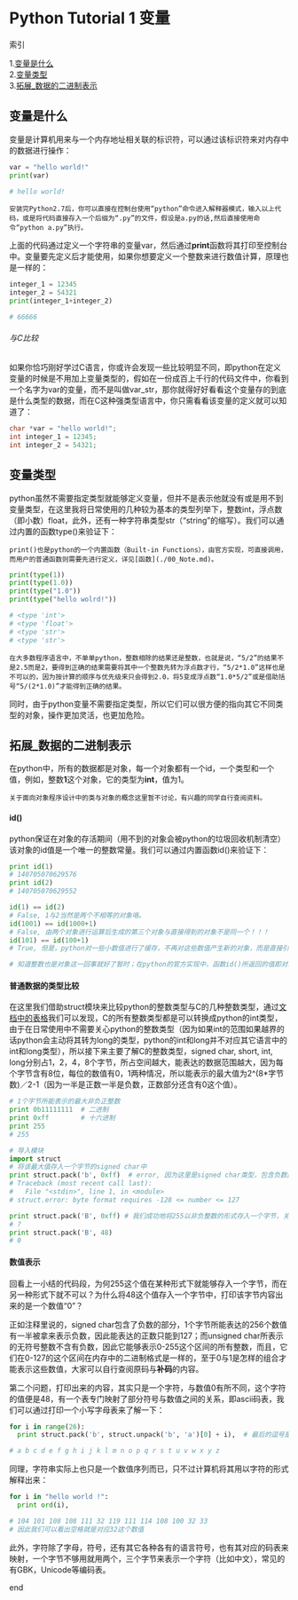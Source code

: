 # Python Tutorial 1 变量

索引

1.[变量是什么](#变量是什么)  
2.[变量类型](#变量类型)  
3.[拓展_数据的二进制表示](#拓展_数据的二进制表示)  


## 变量是什么
变量是计算机用来与一个内存地址相关联的标识符，可以通过该标识符来对内存中的数据进行操作：
~~~python
var = "hello world!"
print(var)

# hello world!
~~~

``
安装完Python2.7后，你可以直接在控制台使用“python”命令进入解释器模式，输入以上代码，或是将代码直接存入一个后缀为“.py”的文件，假设是a.py的话,然后直接使用命令“python a.py”执行。
``

上面的代码通过定义一个字符串的变量var，然后通过**print**函数将其打印至控制台中。变量要先定义后才能使用，如果你想要定义一个整数来进行数值计算，原理也是一样的：
~~~python
integer_1 = 12345
integer_2 = 54321
print(integer_1+integer_2)

# 66666
~~~

###### 与C比较
如果你恰巧刚好学过C语言，你或许会发现一些比较明显不同，即python在定义变量的时候是不用加上变量类型的，假如在一份成百上千行的代码文件中，你看到一个名字为var的变量，而不是叫做var_str，那你就得好好看看这个变量存的到底是什么类型的数据，而在C这种强类型语言中，你只需看看该变量的定义就可以知道了：
~~~C
char *var = "hello world!";
int integer_1 = 12345;
int integer_2 = 54321;
~~~

## 变量类型
python虽然不需要指定类型就能够定义变量，但并不是表示他就没有或是用不到变量类型，在这里我将日常使用的几种较为基本的类型列举下，整数int，浮点数（即小数）float，此外，还有一种字符串类型str（“string”的缩写）。我们可以通过内置的函数type()来验证下：

``
print()也是python的一个内置函数（Built-in Functions），由官方实现，可直接调用，而用户的普通函数则需要先进行定义，详见[函数](./00_Note.md)。
``

~~~python
print(type(1))
print(type(1.0))
print(type("1.0"))
print(type("hello wolrd!"))

# <type 'int'>
# <type 'float'>
# <type 'str'>
# <type 'str'>
~~~

``
在大多数程序语言中，不单单python，整数相除的结果还是整数，也就是说，“5/2”的结果不是2.5而是2，要得到正确的结果需要将其中一个整数先转为浮点数才行，“5/2*1.0”这样也是不可以的，因为按计算的顺序与优先级来只会得到2.0，将5变成浮点数“1.0*5/2”或是借助括号“5/(2*1.0)”才能得到正确的结果。
``

同时，由于python变量不需要指定类型，所以它们可以很方便的指向其它不同类型的对象，操作更加灵活，也更加危险。

## 拓展_数据的二进制表示
在python中，所有的数据都是对象，每一个对象都有一个id，一个类型和一个值，例如，整数**1**这个对象，它的类型为**int**，值为1。

``
关于面向对象程序设计中的类与对象的概念这里暂不讨论，有兴趣的同学自行查阅资料。
``

#### id()
python保证在对象的存活期间（用不到的对象会被python的垃圾回收机制清空）该对象的id值是一个唯一的整数常量。我们可以通过内置函数id()来验证下：
~~~python
print id(1)
# 140705070629576
print id(2)
# 140705070629552

id(1) == id(2)
# False, 1与2当然是两个不相等的对象咯。
id(1001) == id(1000+1)
# False, 由两个对象进行运算后生成的第三个对象与直接得到的对象不是同一个！！！
id(101) == id(100+1)
# True, 但是，python对一些小数值进行了缓存，不再对这些数值产生新的对象，而是直接引用现有的缓存！！！

# 知道整数也是对象这一回事就好了暂时；在python的官方实现中，函数id()所返回的值即对象的地址。
~~~

#### 普通数据的类型比较
在这里我们借助struct模块来比较python的整数类型与C的几种整数类型，通过[文档中的表格](https://docs.python.org/2/library/struct.html#format-characters)我们可以发现，C的所有整数类型都是可以转换成python的int类型，由于在日常使用中不需要关心python的整数类型（因为如果int的范围如果越界的话python会主动将其转为long的类型，python的int和long并不对应其它语言中的int和long类型），所以接下来主要了解C的整数类型，signed char, short, int, long分别占1，2，4，8个字节，所占空间越大，能表达的数据范围越大，因为每个字节含有8位，每位的数值有0，1两种情况，所以能表示的最大值为2^(8*字节数)／2-1（因为一半是正数一半是负数，正数部分还含有0这个值）。

~~~python
# 1个字节所能表示的最大非负正整数
print 0b11111111  # 二进制
print 0xff        # 十六进制
print 255
# 255

# 导入模块
import struct
# 将该最大值存入一个字节的signed char中
print struct.pack('b', 0xff)  # error, 因为这里是signed char类型，包含负数部分，最大值只有256/2-1
# Traceback (most recent call last):
#   File "<stdin>", line 1, in <module>
# struct.error: byte format requires -128 <= number <= 127

print struct.pack('B', 0xff) # 我们成功地将255以非负整数的形式存入一个字节，关于打印的结果，我们详见下一小结
# ?
print struct.pack('B', 48)
# 0
~~~

#### 数值表示
回看上一小结的代码段，为何255这个值在某种形式下就能够存入一个字节，而在另一种形式下就不可以？为什么将48这个值存入一个字节中，打印该字节内容出来的是一个数值“0”？

正如注释里说的，signed char包含了负数的部分，1个字节所能表达的256个数值有一半被拿来表示负数，因此能表达的正数只能到127；而unsigned char所表示的无符号整数不含有负数，因此它能够表示0-255这个区间的所有整数，而且，它们在0-127的这个区间在内存中的二进制格式是一样的，至于0与1是怎样的组合才能表示这些数值，大家可以自行查阅原码与**补码**的内容。

第二个问题，打印出来的内容，其实只是一个字符，与数值0有所不同，这个字符的值便是48，有一个表专门映射了部分符号与数值之间的关系，即ascii码表，我们可以通过打印一个小写字母表来了解一下：

~~~python
for i in range(26):
  print struct.pack('b', struct.unpack('b', 'a')[0] + i),  # 最后的逗号是为了避免换行；在ascii表中，26个小写字母是连续排列在一起的

# a b c d e f g h i j k l m n o p q r s t u v w x y z
~~~

同理，字符串实际上也只是一个数值序列而已，只不过计算机将其用以字符的形式解释出来：

~~~python
for i in "hello world !":
  print ord(i),

# 104 101 108 108 111 32 119 111 114 108 100 32 33
# 因此我们可以看出空格就是对应32这个数值
~~~

此外，字符除了字母，符号，还有其它各种各有的语言符号，也有其对应的码表来映射，一个字节不够用就用两个，三个字节来表示一个字符（比如中文），常见的有GBK，Unicode等编码表。
















end
